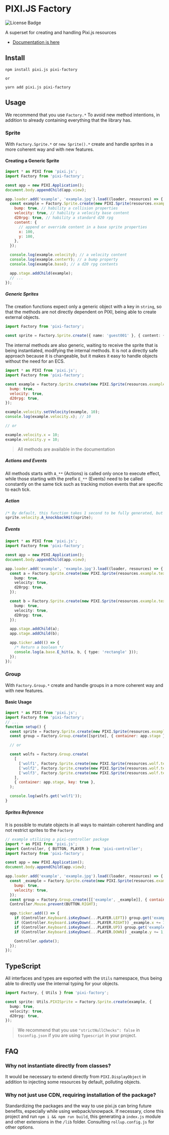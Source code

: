 # PIXI.JS Factory

![License Badge](https://img.shields.io/github/license/Novout/pixi-factory)

A superset for creating and handling Pixi.js resources

- [Documentation is here](https://pixi-factory.vercel.app/)

## Install

```shell
npm install pixi.js pixi-factory

or

yarn add pixi.js pixi-factory
```

## Usage

We recommend that you use `Factory.*` To avoid new method intentions, in addition to already containing everything that the library has.

### Sprite

With `Factory.Sprite.*` or `new Sprite().*` create and handle sprites in a more coherent way and with new features.

#### Creating a Generic Sprite

```js
import * as PIXI from 'pixi.js';
import Factory from 'pixi-factory';

const app = new PIXI.Application();
document.body.appendChild(app.view);

app.loader.add('example', 'example.jpg').load((loader, resources) => {
  const example = Factory.Sprite.create(new PIXI.Sprite(resources.example.texture), {
    bump: true, // hability a collision properties
    velocity: true, // hability a velocity base content
    d20rpg: true, // hability a standard d20 rpg
    content: {
      // append or override content in a base sprite properties
      x: 100,
      y: 100,
    },
  });

  console.log(example.velocity); // a velocity content
  console.log(example.centerY); // a bump property
  console.log(example.base); // a d20 rpg contents

  app.stage.addChild(example);
  // ...
});
```

##### Generic Sprites

The creation functions expect only a generic object with a key in `string`, so that the methods are not directly dependent on PIXI, being able to create external objects.

```ts
import Factory from 'pixi-factory';

const sprite = Factory.Sprite.create({ name: 'guest001' }, { content: { foo: 'bar' } });
```

The internal methods are also generic, waiting to receive the sprite that is being instantiated, modifying the internal methods. It is not a directly safe approach because it is changeable, but it makes it easy to handle objects without the need for an ECS.

```js
import * as PIXI from 'pixi.js';
import Factory from 'pixi-factory';

const example = Factory.Sprite.create(new PIXI.Sprite(resources.example.texture), {
  bump: true,
  velocity: true,
  d20rpg: true,
});

example.velocity.setVelocity(example, 10);
console.log(example.velocity.x); // 10

// or

example.velocity.x = 10;
example.velocity.y = 10;
```

> All methods are available in the documentation

##### Actions and Events

All methods starts with `A_**` (Actions) is called only once to execute effect, while those starting with the prefix `E_**` (Events) need to be called constantly on the same tick such as tracking motion events that are specific to each tick.

##### Action

```ts
/* By default, this function takes 1 second to be fully generated, but it only needs to be called once to take effect. */
sprite.velocity.A_knockbackHit(sprite);
```

##### Events

```ts
import * as PIXI from 'pixi.js';
import Factory from 'pixi-factory';

const app = new PIXI.Application();
document.body.appendChild(app.view);

app.loader.add('example', 'example.jpg').load((loader, resources) => {
  const a = Factory.Sprite.create(new PIXI.Sprite(resources.example.texture), {
    bump: true,
    velocity: true,
    d20rpg: true,
  });

  const b = Factory.Sprite.create(new PIXI.Sprite(resources.example.texture), {
    bump: true,
    velocity: true,
    d20rpg: true,
  });

  app.stage.addChild(a);
  app.stage.addChild(b);

  app.ticker.add(() => {
    /* Return a boolean */
    console.log(a.base.E_hit(a, b, { type: 'rectangle' }));
  });
});
```

### Group

With `Factory.Group.*` create and handle groups in a more coherent way and with new features.

#### Basic Usage

```js
import * as PIXI from 'pixi.js';
import Factory from 'pixi-factory';
// ...
function setup() {
  const sprite = Factory.Sprite.create(new PIXI.Sprite(resources.example.texture));
  const group = Factory.Group.create([sprite], { container: app.stage });

  // or

  const wolfs = Factory.Group.create(
    [
      ['wolf1', Factory.Sprite.create(new PIXI.Sprite(resources.wolf.texture))],
      ['wolf2', Factory.Sprite.create(new PIXI.Sprite(resources.wolf.texture))],
      ['wolf3', Factory.Sprite.create(new PIXI.Sprite(resources.wolf.texture))],
    ],
    { container: app.stage, key: true },
  );

  console.log(wolfs.get('wolf1'));
}
```

##### Sprites Reference

It is possible to mutate objects in all ways to maintain coherent handling and not restrict sprites to the `Factory`

```js
// example utilizing a pixi-controller package
import * as PIXI from 'pixi.js';
import Controller, { BUTTON, PLAYER } from 'pixi-controller';
import Factory from 'pixi-factory';

const app = new PIXI.Application();
document.body.appendChild(app.view);

app.loader.add('example', 'example.jpg').load((loader, resources) => {
  const _example = Factory.Sprite.create(new PIXI.Sprite(resources.example.texture), {
    bump: true,
    velocity: true,
  });
  const group = Factory.Group.create([['example', _example]], { container: app.stage, key: true });
  Controller.Mouse.prevent(BUTTON.RIGHT);

  app.ticker.add(() => {
    if (Controller.Keyboard.isKeyDown(...PLAYER.LEFT)) group.get('example').x -= 1;
    if (Controller.Keyboard.isKeyDown(...PLAYER.RIGHT)) _example.x += 1;
    if (Controller.Keyboard.isKeyDown(...PLAYER.UP)) group.get('example').y -= 1;
    if (Controller.Keyboard.isKeyDown(...PLAYER.DOWN)) _example.y += 1;

    Controller.update();
  });
});
```

## TypeScript

All interfaces and types are exported with the `Utils` namespace, thus being able to directly use the internal typing for your objects.

```ts
import Factory, { Utils } from 'pixi-factory';

const sprite: Utils.PIXISprite = Factory.Sprite.create(example, {
  bump: true,
  velocity: true,
  d20rpg: true,
});
```

> We recommend that you use `"strictNullChecks": false` in `tsconfig.json` if you are using `Typescript` in your project.

## FAQ

### Why not instantiate directly from classes?

It would be necessary to extend directly from `PIXI.DisplayObject` in addition to injecting some resources by default, polluting objects.

### Why not just use CDN, requiring installation of the package?

Standardizing the packages and the way to use pixi.js can bring future benefits, especially while using webpack/snowpack. If necessary, clone this project and run `npm i && npm run build`, this generating a `index.js` module and other extensions in the `/lib` folder. Consulting `rollup.config.js` for other options.
````
